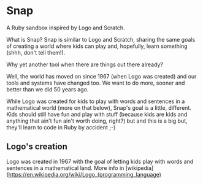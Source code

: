 # Snap
A Ruby sandbox inspired by Logo and Scratch.

What is Snap? Snap is similar to Logo and Scratch, sharing the same goals of creating a world where kids can play and, hopefully, learn something (shhh, don't tell them!).

Why yet another tool when there are things out there already?

Well, the world has moved on since 1967 (when Logo was created) and our tools and systems have changed too. We want to do more, sooner and better than we did 50 years ago.

While Logo was created for kids to play with words and sentences in a mathematical world (more on that below), Snap's goal is a little, different. Kids should still have fun and play with stuff (because kids are kids and anything that ain't fun ain't worth doing, right?) but and this is a big but, they'll learn to code in Ruby by accident ;-)
## Logo's creation
Logo was created in 1967 with the goal of letting kids play with words and sentences in a mathematical land.
More info in [wikipedia](https://en.wikipedia.org/wiki/Logo_(programming_language)
